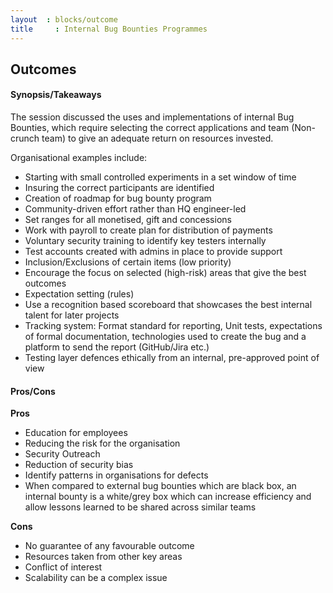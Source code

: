 ```yaml
---
layout  : blocks/outcome
title	  : Internal Bug Bounties Programmes
---
```



## Outcomes

#### Synopsis/Takeaways

The session discussed the uses and implementations of internal Bug Bounties, which require selecting the correct applications and team (Non-crunch team) to give an adequate return on resources invested. 

Organisational examples include:
 - Starting with small controlled experiments in a set window of time
 - Insuring the correct participants are identified
 - Creation of roadmap for bug bounty program
 - Community-driven effort rather than HQ engineer-led
 - Set ranges for all monetised, gift and concessions
 - Work with payroll to create plan for distribution of payments
 - Voluntary security training to identify key testers internally
 - Test accounts created with admins in place to provide support 
 - Inclusion/Exclusions of certain items (low priority) 
 - Encourage the focus on selected (high-risk) areas that give the best outcomes
 - Expectation setting (rules)
 - Use a recognition based scoreboard that showcases the best internal talent for later projects
 - Tracking system: Format standard for reporting, Unit tests, expectations of formal documentation, technologies used to create the bug and a platform to send the report (GitHub/Jira etc.)
 - Testing layer defences ethically from an internal, pre-approved point of view

#### Pros/Cons

**Pros**

- Education for employees 
- Reducing the risk for the organisation
- Security Outreach
- Reduction of security bias
- Identify patterns in organisations for defects 
- When compared to external bug bounties which are black box, an internal bounty is a white/grey box which can increase efficiency and allow lessons learned to be shared across similar teams

**Cons**

- No guarantee of any favourable outcome
- Resources taken from other key areas 
- Conflict of interest
- Scalability can be a complex issue
